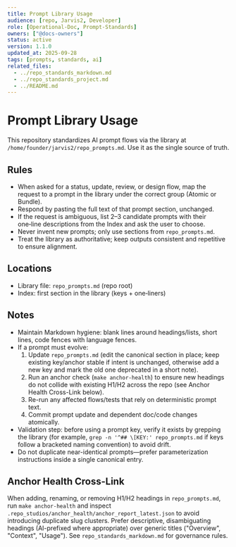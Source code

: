 ```yaml
---
title: Prompt Library Usage
audience: [repo, Jarvis2, Developer]
role: [Operational-Doc, Prompt-Standards]
owners: ["@docs-owners"]
status: active
version: 1.1.0
updated_at: 2025-09-28
tags: [prompts, standards, ai]
related_files:
  - ../repo_standards_markdown.md
  - ../repo_standards_project.md
  - ../README.md
---
```


# Prompt Library Usage

This repository standardizes AI prompt flows via the library at `/home/founder/jarvis2/repo_prompts.md`.
Use it as the single source of truth.

## Rules

* When asked for a status, update, review, or design flow, map the request to a
  prompt in the library under the correct group (Atomic or Bundle).
* Respond by pasting the full text of that prompt section, unchanged.
* If the request is ambiguous, list 2–3 candidate prompts with their one‑line
  descriptions from the Index and ask the user to choose.
* Never invent new prompts; only use sections from `repo_prompts.md`.
* Treat the library as authoritative; keep outputs consistent and repetitive to
  ensure alignment.

## Locations

* Library file: `repo_prompts.md` (repo root)
* Index: first section in the library (keys + one‑liners)

## Notes

* Maintain Markdown hygiene: blank lines around headings/lists, short lines,
  code fences with language fences.
* If a prompt must evolve:
  1. Update `repo_prompts.md` (edit the canonical section in place; keep existing key/anchor stable if intent is unchanged, otherwise add a new key and mark the old one deprecated in a short note).
  2. Run an anchor check (`make anchor-health`) to ensure new headings do not collide with existing H1/H2 across the repo (see Anchor Health Cross-Link below).
  3. Re-run any affected flows/tests that rely on deterministic prompt text.
  4. Commit prompt update and dependent doc/code changes atomically.
* Validation step: before using a prompt key, verify it exists by grepping the library (for example, `grep -n '^## \[KEY:' repo_prompts.md` if keys follow a bracketed naming convention) to avoid drift.
* Do not duplicate near-identical prompts—prefer parameterization instructions inside a single canonical entry.

## Anchor Health Cross-Link

When adding, renaming, or removing H1/H2 headings in `repo_prompts.md`, run `make anchor-health` and inspect `.repo_studios/anchor_health/anchor_report_latest.json` to avoid introducing duplicate slug clusters. Prefer descriptive, disambiguating headings (AI-prefixed where appropriate) over generic titles ("Overview", "Context", "Usage"). See `repo_standards_markdown.md` for governance rules.
